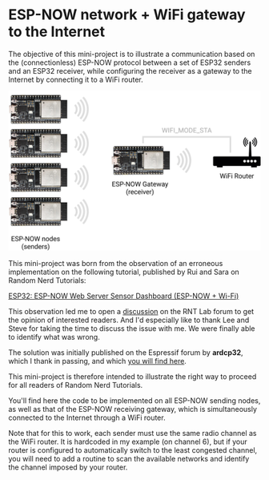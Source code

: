 # ESP-NOW network + WiFi gateway to the Internet

The objective of this mini-project is to illustrate a communication based on the (connectionless) ESP-NOW protocol between a set of ESP32 senders and an ESP32 receiver, while configuring the receiver as a gateway to the Internet by connecting it to a WiFi router.

![Scheme of implementation][picture]

This mini-project was born from the observation of an erroneous
implementation on the following tutorial, published by Rui and Sara on
Random Nerd Tutorials:

[ESP32: ESP-NOW Web Server Sensor Dashboard (ESP-NOW + Wi-Fi)][tutorial]

This observation led me to open a [discussion][discussion] on the RNT Lab forum to get the opinion of interested readers. And I'd especially like to thank Lee and Steve for taking the time to discuss the issue with me. We were finally able to identify what was wrong.

The solution was initially published on the Espressif forum by **ardcp32**, which I thank in passing, and which [you will find here][solution].

This mini-project is therefore intended to illustrate the right way to proceed for all readers of Random Nerd Tutorials.

You'll find here the code to be implemented on all ESP-NOW sending nodes, as well as that of the ESP-NOW receiving gateway, which is simultaneously connected to the Internet through a WiFi router.

Note that for this to work, each sender must use the same radio channel as the WiFi router. It is hardcoded in my example (on channel 6), but if your router is configured to automatically switch to the least congested channel, you will need to add a routine to scan the available networks and identify the channel imposed by your router.

[picture]:    assets/esp-now-gw-wifi-router.jpg
[tutorial]:   https://randomnerdtutorials.com/esp32-esp-now-wi-fi-web-server/
[discussion]: https://rntlab.com/question/esp-now-gateway-wifi_mode_sta-with-a-wifi-router/
[solution]:   https://www.esp32.com/viewtopic.php?f=19&t=12992#p51338